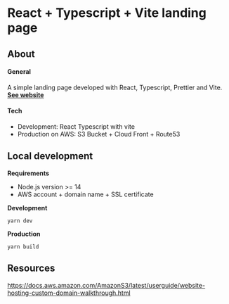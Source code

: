 # React + Typescript + Vite landing page

## About

#### General
A simple landing page developed with React, Typescript, Prettier and Vite. **[See website](https://florentcadot.com/)**

#### Tech
- Development: React Typescript with vite
- Production on AWS: S3 Bucket + Cloud Front + Route53

## Local development

**Requirements**

- Node.js version >= 14
- AWS account + domain name + SSL certificate

**Development**

````
yarn dev
````

**Production**

````
yarn build
````

## Resources

https://docs.aws.amazon.com/AmazonS3/latest/userguide/website-hosting-custom-domain-walkthrough.html
